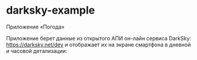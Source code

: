 # darksky-example

Приложение «Погода»

Приложение берет данные из открытого АПИ он-лайн сервиса DarkSky: https://darksky.net/dev и отображает их на экране смартфона в дневной и часовой детализации:
